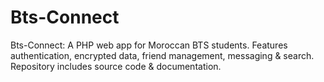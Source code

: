 # Bts-Connect
Bts-Connect: A PHP web app for Moroccan BTS students. Features authentication, encrypted data, friend management, messaging &amp; search. Repository includes source code &amp; documentation.

